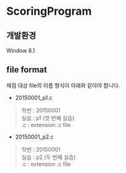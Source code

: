 # ScoringProgram

## 개발환경
Window 8.1

## file format
채점 대상 file의 이름 형식이 아래와 같아야 합니다.
- 20150001_p1.c
 > 학번 : 20150001 <br>
 > 실습 : p1 (첫 번째 실습) <br>
 > .c : extension .c file <br>
- 20150001_p2.c
 > 학번 : 20150001 <br>
 > 실습 : p2 (두 번째 실습) <br>
 > .c : extension .c file <br>
